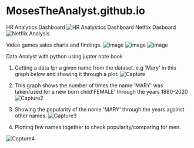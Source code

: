 # MosesTheAnalyst.github.io
HR Analytics Dashboard 
![HR Analystics Dashboard](https://github.com/Mosesindrias1998/MosesTheAnalyst.github.io/assets/105355593/5c3e5e0c-0dd8-47bc-9a04-0d4c8802dba1)
Netflix Dasboard
![Netflix Analysis](https://github.com/Mosesindrias1998/MosesTheAnalyst.github.io/assets/105355593/cbd83875-863c-484b-8594-af15458ff161)

Video games sales charts and findings.
![image](https://github.com/Mosesindrias1998/MosesTheAnalyst.github.io/assets/105355593/c34fa017-4eb3-4876-9d2c-5cad2fee564c)
![image](https://github.com/Mosesindrias1998/MosesTheAnalyst.github.io/assets/105355593/23cbb9a0-30bd-47d7-b38d-0d30e56f81dd)
![image](https://github.com/Mosesindrias1998/MosesTheAnalyst.github.io/assets/105355593/31091f92-996f-4dca-90b7-f612b27f3f49)

Data Analyst with python using jupter note book
1. Getting a data fpr a given name from the dataset. e.g 'Mary' in this graph below and showing it through a plot.
![Capture](https://github.com/Mosesindrias1998/MosesTheAnalyst.github.io/assets/105355593/55a7be18-4902-40e5-8f92-41bb75d1a891)

2. This graph shows the number of times the name 'MARY' was taken/used for a new born child'FEMALE' through the years 1880-2020
   ![Capture2](https://github.com/Mosesindrias1998/MosesTheAnalyst.github.io/assets/105355593/2c5a01ec-f81d-42a8-86dd-f0415b4ccae9)

3. Showing the popularity of the name 'MARY' through the years against other names.
   ![Capture3](https://github.com/Mosesindrias1998/MosesTheAnalyst.github.io/assets/105355593/21f213d1-5d99-4fd1-8841-3e6b4c14e78c)

4. Plotting few names together to check popularity/comparing for men.
   
![Capture4](https://github.com/Mosesindrias1998/MosesTheAnalyst.github.io/assets/105355593/df4c373f-d64f-4219-97e7-3a58b70e804b)
